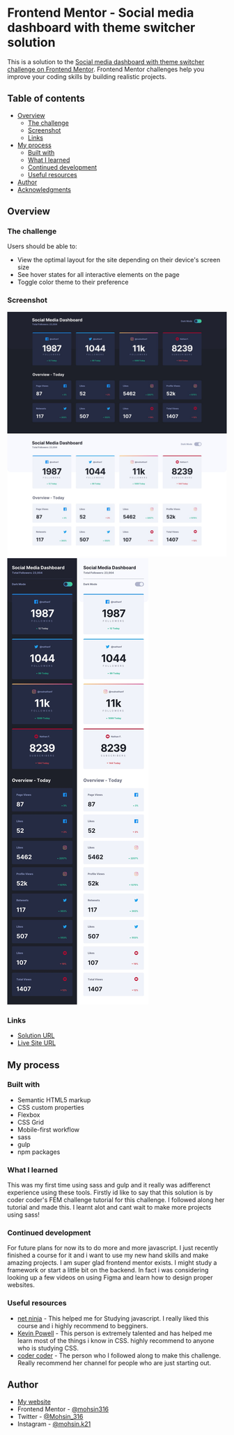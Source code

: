 # Frontend Mentor - Social media dashboard with theme switcher solution

This is a solution to the [Social media dashboard with theme switcher challenge on Frontend Mentor](https://www.frontendmentor.io/challenges/social-media-dashboard-with-theme-switcher-6oY8ozp_H). Frontend Mentor challenges help you improve your coding skills by building realistic projects. 

## Table of contents

- [Overview](#overview)
  - [The challenge](#the-challenge)
  - [Screenshot](#screenshot)
  - [Links](#links)
- [My process](#my-process)
  - [Built with](#built-with)
  - [What I learned](#what-i-learned)
  - [Continued development](#continued-development)
  - [Useful resources](#useful-resources)
- [Author](#author)
- [Acknowledgments](#acknowledgments)

## Overview

### The challenge

Users should be able to:

- View the optimal layout for the site depending on their device's screen size
- See hover states for all interactive elements on the page
- Toggle color theme to their preference

### Screenshot

![](./design/desktop-design-dark.jpg)
![](./design/desktop-design-light.jpg)
![](./design/mobile-design-dark.jpg)
![](./design/mobile-design-light.jpg)


### Links

- [Solution URL](https://www.frontendmentor.io/solutions/social-media-dashboard-with-sass-and-gulp-inspired-by-coder-coder-pJf1rH99S)
- [Live Site URL](https://mohsin316.github.io/Social-media-dashboard/)

## My process

### Built with

- Semantic HTML5 markup
- CSS custom properties
- Flexbox
- CSS Grid
- Mobile-first workflow
- sass
- gulp 
- npm packages

### What I learned

This was my first time using sass and gulp and it really was adifferenct experience using these tools. Firstly id like to say that this solution is by coder coder's FEM challenge tutorial for this challenge. I followed along her tutorial and made this. I learnt alot and cant wait to make more projects using sass!

### Continued development

For future plans for now its to do more and more javascript. I just recently finished a course for it and i want to use my new hand skills and make amazing projects. I am super glad frontend mentor exists. I might study a framework or start a little bit on the backend. In fact i was considering looking up a few videos on using Figma and learn how to design proper websites.

### Useful resources

- [net ninja](https://netninja.dev/courses) - This helped me for Studying javascript. I really liked this course and i highly recommend to begginers.
- [Kevin Powell](https://www.youtube.com/kepowob) - This person is extremely talented and has helped me learn most of the things i know in CSS. highly recommend to anyone who is studying CSS.
- [coder coder](https://www.youtube.com/c/TheCoderCoder) - The person who I followed along to make this challenge. Really recommend her channel for people who are just starting out. 

## Author

- [My website](https://mohsins-solutions.netlify.app/)
- Frontend Mentor - [@mohsin316](https://www.frontendmentor.io/profile/mohsin316)
- Twitter - [@Mohsin_316](https://twitter.com/Mohsin_316)
- Instagram - [@mohsin.k21](https://www.instagram.com/mohsin.k21/)


